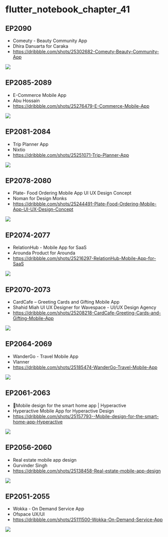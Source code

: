 # flutter_notebook_chapter_41

## EP2090

- Comeuty - Beauty Community App
- Dhira Danuarta for Caraka
- https://dribbble.com/shots/25302682-Comeuty-Beauty-Community-App

<img src="https://cdn.dribbble.com/userupload/17914295/file/original-5c7acbb5955c6c27bce83c566d7783ee.jpg?resize=1905x1429&vertical=center"/>

## EP2085-2089

- E-Commerce Mobile App
- Abu Hossain
- https://dribbble.com/shots/25276479-E-Commerce-Mobile-App

<img src="https://cdn.dribbble.com/userupload/17835710/file/original-ae7a2dcacae2b9f5c38d207749fb1680.png?resize=1600x1200&vertical=center"/>

## EP2081-2084

- Trip Planner App
- Nixtio
- https://dribbble.com/shots/25251071-Trip-Planner-App

<img src="https://cdn.dribbble.com/userupload/17758238/file/original-f844eb3f98822074ac11c945c9b8aaa7.png?resize=1905x1429&vertical=center"/>


## EP2078-2080

- Plate- Food Ordering Mobile App UI UX Design Concept
- Noman for Design Monks
- https://dribbble.com/shots/25244491-Plate-Food-Ordering-Mobile-App-UI-UX-Design-Concept

<img src="https://cdn.dribbble.com/userupload/17738927/file/original-aa287359bd9438fcbd2d3360113d3ee8.png?resize=1905x1429&vertical=center"/>

## EP2074-2077

- RelationHub - Mobile App for SaaS
- Arounda Product for Arounda
- https://dribbble.com/shots/25216297-RelationHub-Mobile-App-for-SaaS

<img src="https://cdn.dribbble.com/userupload/17651814/file/original-ca49c14d3a9aca813f0d21cbfbe2a65d.png?resize=1600x1200&vertical=center"/>

## EP2070-2073

- CardCafe – Greeting Cards and Gifting Mobile App
- Shahid Miah UI UX Designer for Wavespace - UI/UX Design Agency
- https://dribbble.com/shots/25208218-CardCafe-Greeting-Cards-and-Gifting-Mobile-App

<img src="https://cdn.dribbble.com/userupload/17626706/file/original-b187c2c13e2a8121937a50829a2dc2b7.jpg?resize=1905x1429"/>

## EP2064-2069

- WanderGo - Travel Mobile App
- Vlanner
- https://dribbble.com/shots/25185474-WanderGo-Travel-Mobile-App

<img src="https://cdn.dribbble.com/userupload/17557717/file/original-cd58cd47da262d3bcf410afde55c312f.png?resize=1905x1429"/>

## EP2061-2063

- 🏡Mobile design for the smart home app | Hyperactive
- Hyperactive Mobile App for Hyperactive Design
- https://dribbble.com/shots/25157793--Mobile-design-for-the-smart-home-app-Hyperactive

<img src="https://cdn.dribbble.com/userupload/17472269/file/original-e72cda307bc9f89ad1460bf55cb4842e.png?resize=1504x1128"/>

## EP2056-2060

- Real estate mobile app design
- Gurvinder Singh
- https://dribbble.com/shots/25138458-Real-estate-mobile-app-design

<img src="https://cdn.dribbble.com/userupload/17414470/file/original-645fa0257cc74852fafb0511f9b769c3.png?resize=1905x1429"/>

## EP2051-2055

- Wokka - On Demand Service App
- Ofspace UX/UI
- https://dribbble.com/shots/25111500-Wokka-On-Demand-Service-App

<img src="https://cdn.dribbble.com/userupload/17329953/file/original-e88fd4e9e97d672e62247c3f305d5a08.png?resize=1905x1429"/>